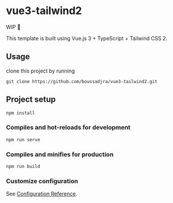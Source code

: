 # vue3-tailwind2


WIP 🚧

This template is built using Vue.js 3 + TypeScript + Tailwind CSS 2.


## Usage

clone this project by running

    git clone https://github.com/boussadjra/vue3-tailwind2.git

## Project setup
```
npm install
```

### Compiles and hot-reloads for development
```
npm run serve
```

### Compiles and minifies for production
```
npm run build
```

### Customize configuration
See [Configuration Reference](https://cli.vuejs.org/config/).
